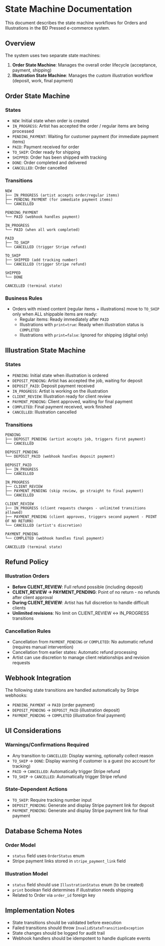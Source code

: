 # State Machine Documentation

This document describes the state machine workflows for Orders and Illustrations in the BD Pressed e-commerce system.

## Overview

The system uses two separate state machines:
1. **Order State Machine**: Manages the overall order lifecycle (acceptance, payment, shipping)
2. **Illustration State Machine**: Manages the custom illustration workflow (deposit, work, final payment)

## Order State Machine

### States
- `NEW`: Initial state when order is created
- `IN_PROGRESS`: Artist has accepted the order / regular items are being processed
- `PENDING_PAYMENT`: Waiting for customer payment (for immediate payment items)
- `PAID`: Payment received for order
- `TO_SHIP`: Order ready for shipping
- `SHIPPED`: Order has been shipped with tracking
- `DONE`: Order completed and delivered
- `CANCELLED`: Order cancelled

### Transitions
```
NEW
├── IN_PROGRESS (artist accepts order/regular items)
├── PENDING_PAYMENT (for immediate payment items)
└── CANCELLED

PENDING_PAYMENT
└── PAID (webhook handles payment)

IN_PROGRESS
└── PAID (when all work completed)

PAID
├── TO_SHIP
└── CANCELLED (trigger Stripe refund)

TO_SHIP
├── SHIPPED (add tracking number)
└── CANCELLED (trigger Stripe refund)

SHIPPED
└── DONE

CANCELLED (terminal state)
```

### Business Rules
- Orders with mixed content (regular items + illustrations) move to `TO_SHIP` only when ALL shippable items are ready:
  - Regular items: Ready immediately after `PAID`
  - Illustrations with `print=true`: Ready when illustration status is `COMPLETED`
  - Illustrations with `print=false`: Ignored for shipping (digital only)

## Illustration State Machine

### States
- `PENDING`: Initial state when illustration is ordered
- `DEPOSIT_PENDING`: Artist has accepted the job, waiting for deposit
- `DEPOSIT_PAID`: Deposit payment received
- `IN_PROGRESS`: Artist is working on the illustration
- `CLIENT_REVIEW`: Illustration ready for client review
- `PAYMENT_PENDING`: Client approved, waiting for final payment
- `COMPLETED`: Final payment received, work finished
- `CANCELLED`: Illustration cancelled

### Transitions
```
PENDING
├── DEPOSIT_PENDING (artist accepts job, triggers first payment)
└── CANCELLED

DEPOSIT_PENDING
└── DEPOSIT_PAID (webhook handles deposit payment)

DEPOSIT_PAID
├── IN_PROGRESS
└── CANCELLED

IN_PROGRESS
├── CLIENT_REVIEW
├── PAYMENT_PENDING (skip review, go straight to final payment)
└── CANCELLED

CLIENT_REVIEW
├── IN_PROGRESS (client requests changes - unlimited transitions allowed)
├── PAYMENT_PENDING (client approves, triggers second payment - POINT OF NO RETURN)
└── CANCELLED (artist's discretion)

PAYMENT_PENDING
└── COMPLETED (webhook handles final payment)

CANCELLED (terminal state)
```

## Refund Policy

### Illustration Orders
- **Before CLIENT_REVIEW**: Full refund possible (including deposit)
- **CLIENT_REVIEW → PAYMENT_PENDING**: Point of no return - no refunds after client approval
- **During CLIENT_REVIEW**: Artist has full discretion to handle difficult clients
- **Unlimited revisions**: No limit on CLIENT_REVIEW ↔ IN_PROGRESS transitions

### Cancellation Rules
- Cancellation from `PAYMENT_PENDING` or `COMPLETED`: No automatic refund (requires manual intervention)
- Cancellation from earlier states: Automatic refund processing
- Artist can use discretion to manage client relationships and revision requests

## Webhook Integration

The following state transitions are handled automatically by Stripe webhooks:
- `PENDING_PAYMENT` → `PAID` (order payment)
- `DEPOSIT_PENDING` → `DEPOSIT_PAID` (illustration deposit)
- `PAYMENT_PENDING` → `COMPLETED` (illustration final payment)

## UI Considerations

### Warnings/Confirmations Required
- Any transition to `CANCELLED`: Display warning, optionally collect reason
- `TO_SHIP` → `DONE`: Display warning if customer is a guest (no account for tracking)
- `PAID` → `CANCELLED`: Automatically trigger Stripe refund
- `TO_SHIP` → `CANCELLED`: Automatically trigger Stripe refund

### State-Dependent Actions
- `TO_SHIP`: Require tracking number input
- `DEPOSIT_PENDING`: Generate and display Stripe payment link for deposit
- `PAYMENT_PENDING`: Generate and display Stripe payment link for final payment

## Database Schema Notes

### Order Model
- `status` field uses `OrderStatus` enum
- Stripe payment links stored in `stripe_payment_link` field

### Illustration Model  
- `status` field should use `IllustrationStatus` enum (to be created)
- `print` boolean field determines if illustration needs shipping
- Related to Order via `order_id` foreign key

## Implementation Notes

- State transitions should be validated before execution
- Failed transitions should throw `InvalidStateTransitionException`
- State changes should be logged for audit trail
- Webhook handlers should be idempotent to handle duplicate events